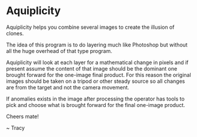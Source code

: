# Aquiplicity

Aquiplicity helps you combine several images to create the illusion of clones. 

The idea of this program is to do layering much like Photoshop but without all 
the huge overhead of that type program.

Aquiplicity will look at each layer for a mathematical change in pixels
and if present assume the content of that image should be the dominant 
one brought forward for the one-image final product.  For this reason 
the original images should be taken on a tripod or other steady source
so all changes are from the target and not the camera movement.

If anomalies exists in the image after processing the operator has
tools to pick and choose what is brought forward for the final
one-image product.

Cheers mate!

~ Tracy

